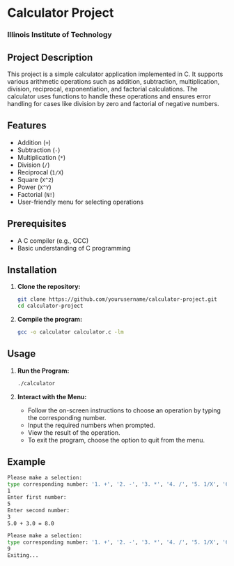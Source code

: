 # Calculator Project

### Illinois Institute of Technology

## Project Description
This project is a simple calculator application implemented in C. It supports various arithmetic operations such as addition, subtraction, multiplication, division, reciprocal, exponentiation, and factorial calculations. The calculator uses functions to handle these operations and ensures error handling for cases like division by zero and factorial of negative numbers.

## Features
- Addition (`+`)
- Subtraction (`-`)
- Multiplication (`*`)
- Division (`/`)
- Reciprocal (`1/X`)
- Square (`X^2`)
- Power (`X^Y`)
- Factorial (`N!`)
- User-friendly menu for selecting operations

## Prerequisites
- A C compiler (e.g., GCC)
- Basic understanding of C programming

## Installation

1. **Clone the repository:**
    ```sh
    git clone https://github.com/yourusername/calculator-project.git
    cd calculator-project
    ```

2. **Compile the program:**
    ```sh
    gcc -o calculator calculator.c -lm
    ```

## Usage

1. **Run the Program:**
    ```sh
    ./calculator
    ```

2. **Interact with the Menu:**
    - Follow the on-screen instructions to choose an operation by typing the corresponding number.
    - Input the required numbers when prompted.
    - View the result of the operation.
    - To exit the program, choose the option to quit from the menu.

## Example

```sh
Please make a selection:
type corresponding number: '1. +', '2. -', '3. *', '4. /', '5. 1/X', '6. X^2', '7. X^Y', '8. N!', '9. quit'
1
Enter first number:
5
Enter second number:
3
5.0 + 3.0 = 8.0

Please make a selection:
type corresponding number: '1. +', '2. -', '3. *', '4. /', '5. 1/X', '6. X^2', '7. X^Y', '8. N!', '9. quit'
9
Exiting...
